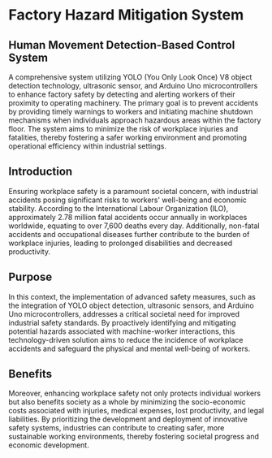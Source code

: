 # Factory Hazard Mitigation System

## Human Movement Detection-Based Control System

A comprehensive system utilizing YOLO (You Only Look Once) V8 object detection technology, ultrasonic sensor, and Arduino Uno microcontrollers to enhance factory safety by detecting and alerting workers of their proximity to operating machinery. The primary goal is to prevent accidents by providing timely warnings to workers and initiating machine shutdown mechanisms when individuals approach hazardous areas within the factory floor. The system aims to minimize the risk of workplace injuries and fatalities, thereby fostering a safer working environment and promoting operational efficiency within industrial settings.

## Introduction

Ensuring workplace safety is a paramount societal concern, with industrial accidents posing significant risks to workers' well-being and economic stability. According to the International Labour Organization (ILO), approximately 2.78 million fatal accidents occur annually in workplaces worldwide, equating to over 7,600 deaths every day. Additionally, non-fatal accidents and occupational diseases further contribute to the burden of workplace injuries, leading to prolonged disabilities and decreased productivity.

## Purpose

In this context, the implementation of advanced safety measures, such as the integration of YOLO object detection, ultrasonic sensors, and Arduino Uno microcontrollers, addresses a critical societal need for improved industrial safety standards. By proactively identifying and mitigating potential hazards associated with machine-worker interactions, this technology-driven solution aims to reduce the incidence of workplace accidents and safeguard the physical and mental well-being of workers.

## Benefits

Moreover, enhancing workplace safety not only protects individual workers but also benefits society as a whole by minimizing the socio-economic costs associated with injuries, medical expenses, lost productivity, and legal liabilities. By prioritizing the development and deployment of innovative safety systems, industries can contribute to creating safer, more sustainable working environments, thereby fostering societal progress and economic development.
